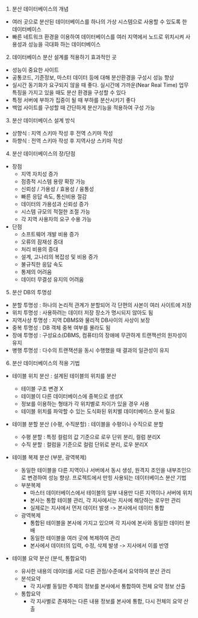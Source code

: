 1. 분산 데이터베이스의 개념
  - 여러 곳으로 분산된 데이터베이스를 하나의 가상 시스템으로 사용할 수 있도록 한 데이터베이스
  - 빠른 네트워크 환경을 이용하여 데이터베이스를 여러 지역에서 노드로 위치시켜 사용성과 성능을 극대화 하는 데이터베이스

2. 데이터베이스 분산 설계를 적용하기 효과적인 곳
  - 성능이 중요한 사이트
  - 공통코드, 기준정보, 마스터 데이터 등에 대해 분산환경을 구성시 성능 향상
  - 실시간 동기화가 요구되지 않을 때 좋다. 실시간에 가까운(Near Real Time) 업무 특징을 가지고 있을 때도 분산 환경을 구성할 수 있다
  - 특정 서버에 부하가 집중이 될 때 부하를 분산시키기 좋다
  - 백업 사이트를 구성할 때 간단하게 분산기능을 적용하여 구성 가능

3. 분산 데이터베이스 설계 방식
  - 상향식 : 지역 스키마 작성 후 전역 스키마 작성
  - 하향식 : 전역 스키마 작성 후 지역사상 스키마 작성

4. 분산 데이터베이스의 장/단점
  - 장점
    - 지역 자치성 증가
    - 점증적 시스템 용량 확장 가능
    - 신뢰성 / 가용성 / 효용성 / 융통성
    - 빠른 응답 속도, 통신비용 절감
    - 데이터의 가용성과 신뢰성 증가
    - 시스템 규모의 적절한 조절 가능
    - 각 지역 사용자의 요구 수용 가능
  - 단점
    - 소프트웨어 개발 비용 증가
    - 오류의 잠재성 증대
    - 처리 비용의 증대
    - 설계, 고나리의 복잡성 및 비용 증가
    - 불규칙한 응답 속도
    - 통제의 어려움
    - 데이터 무결성 유지의 어려움

5. 분산 DB의 투명성
  - 분할 투명성 : 하나의 논리적 관계가 분할되어 각 단편의 사본이 여러 사이트에 저장
  - 위치 투명성 : 사용하려는 데이터 저장 장소가 명시되지 않아도 됨
  - 지역사상 투명성 : 지역 DBMS와 물리적 DB사이의 사상이 보장
  - 중복 투명성 : DB 객체 중복 여부를 몰라도 됨
  - 장애 투명성 : 구성요소(DBMS, 컴퓨터)의 장애에 무관하게 트랜잭션의 원자성이 유지
  - 병행 투명성 : 다수의 트랜잭션을 동시 수행했을 때 결과의 일관성이 유지

6. 분산 데이터베이스의 적용 기법
  - 테이블 위치 분산 : 설계된 테이블의 위치를 분산
    - 테이블 구조 변경 X
    - 테이블이 다른 데이터베이스에 중복으로 생성X
    - 정보를 이용하는 형태가 각 위치별로 차이가 있을 경우 사용
    - 테이블 위치를 파악할 수 있는 도식화된 위치별 데이터베이스 문서 필요
  - 테이블 분할 분산 (수평, 수직분할) : 테이블을 수평이나 수직으로 분할
    - 수평 분할 : 특정 컬럼의 값 기준으로 로우 단위 분리, 컬럼 분리X
    - 수직 분할 : 컬럼을 기준으로 컬럼 단위로 분리, 로우 분리X
  - 테이블 복제 분산 (부분, 광역복제)
    - 동일한 테이블을 다른 지역이나 서버에서 동시 생성, 원격지 조인을 내부조인으로 변경하여 성능 향상. 프로젝트에서 만힝 사용되는 데이터베이스 분산 기법
    - 부분복제
      - 마스터 데이터베이스에서 테이블의 일부 내용만 다른 지역이나 서버에 위치
      - 본사는 통합 테이블 관리, 각 지사에서는 지사에 해당하는 로우만 관리
      - 실제로는 지사에서 먼저 데이터 발생 -> 본사에서 데이터 통합
    - 광역복제
      - 통합된 테이블을 본사에 가지고 있으며 각 지사에 본사와 동일한 데이터 분배
      - 동일한 테이블을 여러 곳에 복제하여 관리
      - 본사에서 데이터의 입력, 수정, 삭제 발생 -> 지사에서 이를 반영

  - 테이블 요약 분산 (분석, 통합요약)
    - 유사한 내용의 데이터를 서로 다른 관점/수준에서 요약하여 분산 관리
    - 분석요약
      - 각 지사별 동일한 주제의 정보를 본사에서 통합하여 전체 요약 정보 산출
    - 통합요약
      - 각 지사별로 존재하는 다른 내용 정보를 본사에 통합, 다시 전체의 요약 산출
